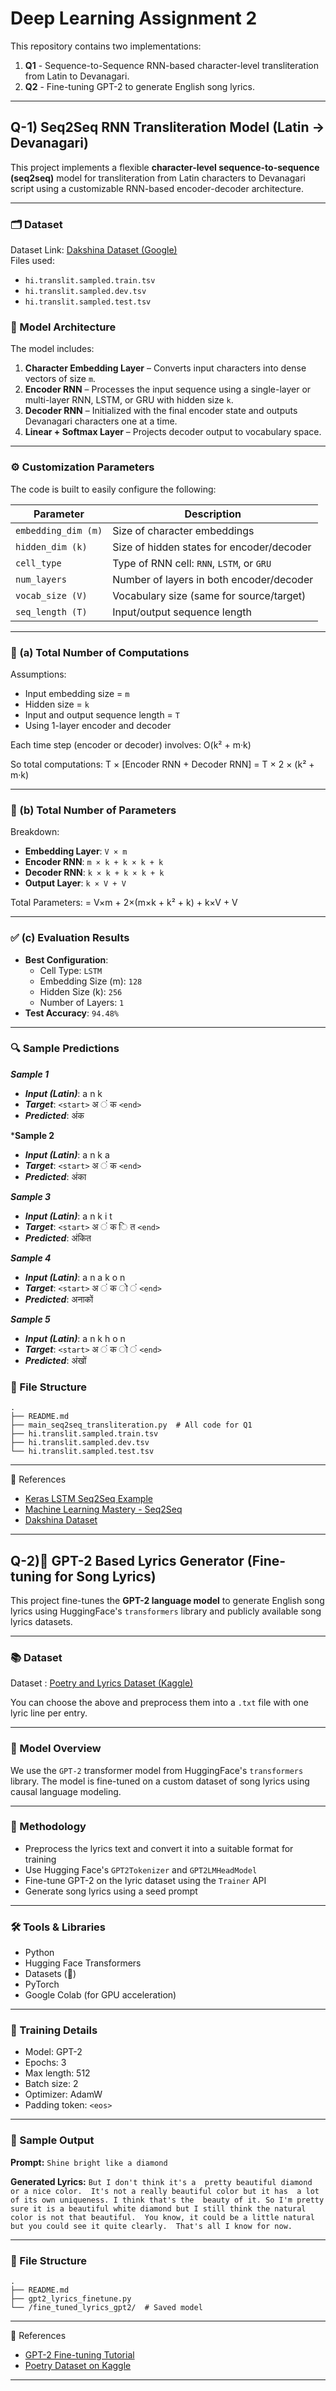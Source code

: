 # Deep Learning Assignment 2

This repository contains two implementations:

1. **Q1** - Sequence-to-Sequence RNN-based character-level transliteration from Latin to Devanagari.
2. **Q2** - Fine-tuning GPT-2 to generate English song lyrics.

---


##  Q-1) Seq2Seq RNN Transliteration Model (Latin → Devanagari)

This project implements a flexible **character-level sequence-to-sequence (seq2seq)** model for transliteration from Latin characters to Devanagari script using a customizable RNN-based encoder-decoder architecture.

---

### 🗂️ Dataset

Dataset Link: [Dakshina Dataset (Google)](https://github.com/google-research-datasets/dakshina)\
Files used:

- `hi.translit.sampled.train.tsv`
- `hi.translit.sampled.dev.tsv`
- `hi.translit.sampled.test.tsv`

### 🚀 Model Architecture

The model includes:
1. **Character Embedding Layer** – Converts input characters into dense vectors of size `m`.
2. **Encoder RNN** – Processes the input sequence using a single-layer or multi-layer RNN, LSTM, or GRU with hidden size `k`.
3. **Decoder RNN** – Initialized with the final encoder state and outputs Devanagari characters one at a time.
4. **Linear + Softmax Layer** – Projects decoder output to vocabulary space.

---

### ⚙️ Customization Parameters

The code is built to easily configure the following:

| Parameter            | Description                                 |
|---------------------|---------------------------------------------|
| `embedding_dim (m)` | Size of character embeddings                |
| `hidden_dim (k)`    | Size of hidden states for encoder/decoder  |
| `cell_type`         | Type of RNN cell: `RNN`, `LSTM`, or `GRU`  |
| `num_layers`        | Number of layers in both encoder/decoder   |
| `vocab_size (V)`    | Vocabulary size (same for source/target)   |
| `seq_length (T)`    | Input/output sequence length               |

---

### 🧮 (a) Total Number of Computations

Assumptions:
- Input embedding size = `m`
- Hidden size = `k`
- Input and output sequence length = `T`
- Using 1-layer encoder and decoder

Each time step (encoder or decoder) involves: O(k² + m·k)

So total computations: T × [Encoder RNN + Decoder RNN] = T × 2 × (k² + m·k)

---

### 📐 (b) Total Number of Parameters

Breakdown:

- **Embedding Layer**: `V × m`
- **Encoder RNN**: `m × k + k × k + k`
- **Decoder RNN**: `k × k + k × k + k`
- **Output Layer**: `k × V + V`

Total Parameters: = V×m + 2×(m×k + k² + k) + k×V + V

---

### ✅ (c) Evaluation Results


- **Best Configuration**:
  - Cell Type: `LSTM`
  - Embedding Size (m): `128`
  - Hidden Size (k): `256`
  - Number of Layers: `1`
- **Test Accuracy**: `94.48%`
---
### 🔍 Sample Predictions

***Sample 1***
- ***Input (Latin)***: a n k  
- ***Target***: `<start>` अ ं क `<end>`  
- ***Predicted***: अंक

***Sample 2**
- ***Input (Latin)***: a n k a  
- ***Target***: `<start>` अ ं क `<end>`  
- ***Predicted***: अंका

***Sample 3***
- ***Input (Latin)***: a n k i t  
- ***Target***: `<start>` अ ं क ि त `<end>`  
- ***Predicted***: अंकित

***Sample 4***
- ***Input (Latin)***: a n a k o n  
- ***Target***: `<start>` अ ं क ो ं `<end>`  
- ***Predicted***: अनाकों

***Sample 5***
- ***Input (Latin)***: a n k h o n  
- ***Target***: `<start>` अ ं क ो ं `<end>`  
- ***Predicted***: अंखों


### 📂 File Structure

```
.
├── README.md
├── main_seq2seq_transliteration.py  # All code for Q1
├── hi.translit.sampled.train.tsv
├── hi.translit.sampled.dev.tsv
└── hi.translit.sampled.test.tsv
```

---

📘 References

- [Keras LSTM Seq2Seq Example](https://keras.io/examples/nlp/lstm_seq2seq/)
- [Machine Learning Mastery - Seq2Seq](https://machinelearningmastery.com/define-encoder-decoder-sequence-sequence-model-neural-machine-translation-keras/)
- [Dakshina Dataset](https://github.com/google-research-datasets/dakshina)

---


##  Q-2)🎵 GPT-2 Based Lyrics Generator (Fine-tuning for Song Lyrics)

This project fine-tunes the **GPT-2 language model** to generate English song lyrics using HuggingFace's `transformers` library and publicly available song lyrics datasets.

---

### 📚 Dataset

Dataset : [Poetry and Lyrics Dataset (Kaggle)](https://www.kaggle.com/paultimothymooney/poetry)

You can choose the above and preprocess them into a `.txt` file with one lyric line per entry.

---

### 🧠 Model Overview

We use the `GPT-2` transformer model from HuggingFace's `transformers` library. The model is fine-tuned on a custom dataset of song lyrics using causal language modeling.

---
### 🔧 Methodology

- Preprocess the lyrics text and convert it into a suitable format for training
- Use Hugging Face's `GPT2Tokenizer` and `GPT2LMHeadModel`
- Fine-tune GPT-2 on the lyric dataset using the `Trainer` API
- Generate song lyrics using a seed prompt

---
### 🛠️ Tools & Libraries

- Python
- Hugging Face Transformers
- Datasets (🤗)
- PyTorch
- Google Colab (for GPU acceleration)

---

### 🧪 Training Details

- Model: GPT-2
- Epochs: 3
- Max length: 512
- Batch size: 2
- Optimizer: AdamW
- Padding token: `<eos>`

---

### 💬 Sample Output

**Prompt:** `Shine bright like a diamond`

**Generated Lyrics:** `But I don't think it's a 
pretty beautiful diamond or a nice color. 
It's not a really beautiful color but it has 
a lot of its own uniqueness. I think that's the 
beauty of it. So I'm pretty sure it is a beautiful white diamond
but I still think the natural color is not that beautiful. 
You know, it could be a little natural but you could see it quite clearly. 
That's all I know for now.`

---
### 📂 File Structure

```
.
├── README.md
├── gpt2_lyrics_finetune.py
└── /fine_tuned_lyrics_gpt2/  # Saved model
```

---

📘 References

- [GPT-2 Fine-tuning Tutorial](https://towardsdatascience.com/natural-language-generation-part-2-gpt-2-and-huggingface-f3acb35bc86a)
- [Poetry Dataset on Kaggle](https://www.kaggle.com/paultimothymooney/poetry)

---









